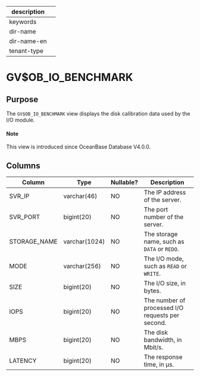 |description||
|---|---|
|keywords||
|dir-name||
|dir-name-en||
|tenant-type||

# GV$OB_IO_BENCHMARK

## Purpose

The `GV$OB_IO_BENCHMARK` view displays the disk calibration data used by the I/O module.

<main id="notice" type='explain'>
  <h4>Note</h4>
  <p>This view is introduced since OceanBase Database V4.0.0. </p>
</main>

## Columns

| Column | Type | Nullable? | Description |
| --- | --- | --- | --- |
| SVR_IP | varchar(46) | NO | The IP address of the server. |
| SVR_PORT | bigint(20) | NO | The port number of the server. |
| STORAGE_NAME | varchar(1024) | NO | The storage name, such as `DATA` or `REDO`. |
| MODE | varchar(256) | NO | The I/O mode, such as `READ` or `WRITE`. |
| SIZE | bigint(20) | NO | The I/O size, in bytes. |
| IOPS | bigint(20) | NO | The number of processed I/O requests per second. |
| MBPS | bigint(20) | NO | The disk bandwidth, in Mbit/s. |
| LATENCY | bigint(20) | NO | The response time, in μs. |
